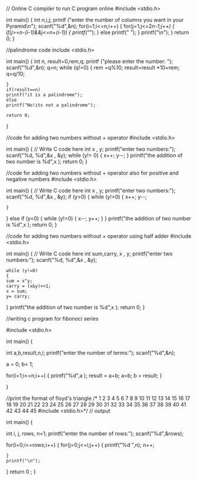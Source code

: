 // Online C compiler to run C program online
#include <stdio.h>

int main()
{
   int n,i,j;
   printf ("enter the number of columns you want in your Pyramid\n");
   scanf("%d",&n);
   for(i=1;i<=n;i++)
   {
       for(j=1;j<=2*n-1;j++)
       {
           if(j>=n-(i-1)&&j<=n+(i-1))
           {
               printf("*");
           }
           else
           printf(" ");
       }
       printf("\n");
   }
    return 0;
}







//palindrome code
include <stdio.h>

int main() {
    int n, result=0,rem,q;
    printf ("please enter the number: ");
    scanf("%d",&n);
    q=n;
    while (q!=0)
    {
        rem =q%10;
        result=result *10+rem;
        q=q/10;
        
    }
    if(result==n)
    printf("it is a palindrome");
    else
    printf("No!its not a palindrome");

    return 0;
}




//code for adding two numbers without + operator
#include <stdio.h>

int main() {
    // Write C code here
int x , y;
printf("enter two numbers:");
scanf("%d, %d",&x , &y);
while (y!= 0)
{
    x++;
    y--;
}
printf("the addition of two number is %d",x );
    return 0;
}





//code for adding two numbers without + operator also for positive and negative numbers
#include <stdio.h>

int main() {
    // Write C code here
int x , y;
printf("enter two numbers:");
scanf("%d, %d",&x , &y);
if (y>0)
{
    while (y!=0)
    {
    x++;
    y--;
        
    }
}
else if (y<0)
{
    while (y!=0)
    {
    x--;
    y++;
}
}
printf("the addition of two number is %d",x );
    return 0;
}




//code for adding two numbers without + operator using half adder
#include <stdio.h>

int main() {
    // Write C code here
int sum,carry,  x , y;
printf("enter two numbers:");
scanf("%d, %d",&x , &y);

    while (y!=0)
    {
    sum = x^y;
    carry = (x&y)<<1;
    x = sum; 
    y= carry;
}
printf("the addition of two number is %d",x );
    return 0;
}




//writing c program for fibonoci series

#include <stdio.h>

int main()
{

int a,b,result,n,i;
printf("enter the number of terms:");
scanf("%d",&n);


a = 0;
b= 1;

for(i=1;i<=n;i++)
{
printf("%d",a );
result = a+b;
a=b; 
b = result;
}

}





//print the format of floyd's triangle
/*
1 
2 3 
4 5 6 
7 8 9 10 
11 12 13 14 15 
16 17 18 19 20 21 
22 23 24 25 26 27 28 
29 30 31 32 33 34 35 36 
37 38 39 40 41 42 43 44 45 
#include <stdio.h>*/ 
// output

int main()
{

int i, j, rows, n=1;
printf("enter the number of rows:");
scanf("%d",&rows);


for(i=0;i<=rows;i++)
{
    for(j=0;j<=i;j++)
    {
        printf("%d ",n);
        n++;
        
    }
    printf("\n");
}
return 0 ;
}


